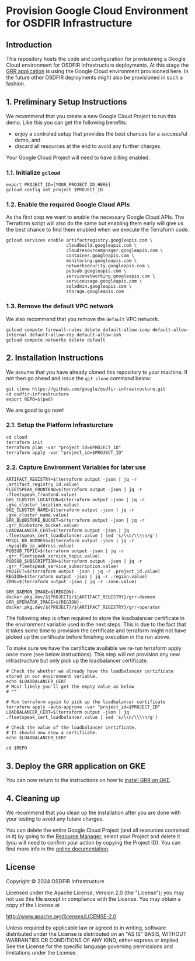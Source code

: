 # Provision Google Cloud Environment for OSDFIR Infrastructure

## Introduction

This repository hosts the code and configuration for provisioning a Google Cloud environment for OSDFIR Infrastructure deployments.
At this stage the [GRR application](../charts/grr/README.md) is using the Google Cloud environment provisioned here.
In the future other OSDFIR deployments might also be provisioned in such a fashion.


## 1. Preliminary Setup Instructions

We recommend that you create a new Google Cloud Project to run this demo.
Like this you can get the following benefits:

- enjoy a controled setup that provides the best chances for a successful demo, and
- discard all resources at the end to avoid any further charges.

Your Google Cloud Project will need to have billing enabled.

### 1.1. Initialize ```gcloud```

```console
export PROJECT_ID=[YOUR_PROJECT_ID_HERE]
gcloud config set project $PROJECT_ID
```

### 1.2. Enable the required Google Cloud APIs

As the first step we want to enable the necessary Google Cloud APIs.
The Terraform script will also do the same but enabling them early will give us the best chance to find them enabled when we execute the Terraform code.

```console
gcloud services enable artifactregistry.googleapis.com \
                       cloudbuild.googleapis.com \
                       cloudresourcemanager.googleapis.com \
                       container.googleapis.com \
                       monitoring.googleapis.com \
                       networksecurity.googleapis.com \
                       pubsub.googleapis.com \
                       servicenetworking.googleapis.com \
                       serviceusage.googleapis.com \
                       sqladmin.googleapis.com \
                       storage.googleapis.com
```

### 1.3. Remove the default VPC network

We also recommend that you remove the ```default``` VPC network.

```console
gcloud compute firewall-rules delete default-allow-icmp default-allow-internal default-allow-rdp default-allow-ssh
gcloud compute networks delete default
```

## 2. Installation Instructions

We assume that you have already cloned this repository to your machine.
If not then go ahead and issue the `git clone` command below:

```console
git clone https://github.com/google/osdfir-infrastructure.git
cd osdfir-infrastructure
export REPO=$(pwd)
```

We are good to go now!

### 2.1. Setup the Platform Infrasturcture

```console
cd cloud
terraform init
terraform plan -var "project_id=$PROJECT_ID"
terraform apply -var "project_id=$PROJECT_ID"
```

### 2.2. Capture Environment Variables for later use

```console
ARTIFACT_REGISTRY=$(terraform output -json | jq -r .artifact_registry_id.value)
FLEETSPEAK_FRONTEND=$(terraform output -json | jq -r .fleetspeak_frontend.value)
GKE_CLUSTER_LOCATION=$(terraform output -json | jq -r .gke_cluster_location.value)
GKE_CLUSTER_NAME=$(terraform output -json | jq -r .gke_cluster_name.value)
GRR_BLOBSTORE_BUCKET=$(terraform output -json | jq -r .grr_blobstore_bucket.value)
LOADBALANCER_CERT=$(terraform output -json | jq .fleetspeak_cert_loadbalancer.value | sed 's/\\n/\\\\n/g')
MYSQL_DB_ADDRESS=$(terraform output -json | jq -r .mysqldb_ip_address.value)
PUBSUB_TOPIC=$(terraform output -json | jq -r .grr_fleetspeak_service_topic.value)
PUBSUB_SUBSCRIPTION=$(terraform output -json | jq -r .grr_fleetspeak_service_subscription.value)
PROJECT=$(terraform output -json | jq -r .project_id.value)
REGION=$(terraform output -json | jq -r .region.value)
ZONE=$(terraform output -json | jq -r .zone.value)

GRR_DAEMON_IMAGE=${REGION}-docker.pkg.dev/${PROJECT}/${ARTIFACT_REGISTRY}/grr-daemon
GRR_OPERATOR_IMAGE=${REGION}-docker.pkg.dev/${PROJECT}/${ARTIFACT_REGISTRY}/grr-operator
```

The following step is often required to store the loadbalancer certificate in the environment variable used in the next steps.
This is due to the fact that it takes some time to provision the certificate and terraform might not have picked up the certificate before finishing execution in the run above.

To make sure we have the certificate available we re-run terraform apply once more (see below instructions).
This step will not provision any new infrastructure but only pick up the loadbalancer certificate.

```console
# Check the whether we already have the loadbalancer certificate stored in our environment variable.
echo $LOADBALANCER_CERT
# Most likely you'll get the empty value as below
# ""

# Run terraform again to pick up the loadbalancer certificate
terraform apply -auto-approve -var "project_id=$PROJECT_ID"
LOADBALANCER_CERT=$(terraform output -json | jq .fleetspeak_cert_loadbalancer.value | sed 's/\\n/\\\\n/g')

# Check the value of the loadbalancer certificate.
# It should now show a certificate.
echo $LOADBALANCER_CERT

cd $REPO
```

## 3. Deploy the GRR application on GKE

You can now return to the instructions on how to [install GRR on GKE](../charts/grr/README.md#22-installing-grr-on-gke).

## 4. Cleaning up

We recommend that you clean up the installation after you are done with your testing to avoid any future charges.

You can delete the entire Google Cloud Project (and all resources contained in it) by going to the [Resource Manager](https://console.cloud.google.com/cloud-resource-manager), select your Project and delete it (you will need to confirm your action by copying the Project ID).
You can find more info in the [online documentation](https://cloud.google.com/resource-manager/docs/creating-managing-projects#shutting_down_projects).

## License

Copyright &copy; 2024 OSDFIR Infrastructure

Licensed under the Apache License, Version 2.0 (the "License");
you may not use this file except in compliance with the License.
You may obtain a copy of the License at

<http://www.apache.org/licenses/LICENSE-2.0>

Unless required by applicable law or agreed to in writing, software
distributed under the License is distributed on an "AS IS" BASIS,
WITHOUT WARRANTIES OR CONDITIONS OF ANY KIND, either express or implied.
See the License for the specific language governing permissions and
limitations under the License.
